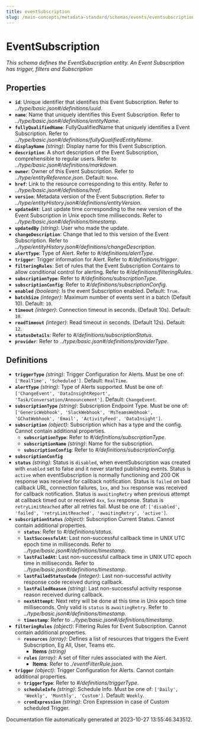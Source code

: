 ```yaml
---
title: eventSubscription
slug: /main-concepts/metadata-standard/schemas/events/eventsubscription
---
```


# EventSubscription

*This schema defines the EventSubscription entity. An Event Subscription has trigger, filters and Subscription*

## Properties

- **`id`**: Unique identifier that identifies this Event Subscription. Refer to *../type/basic.json#/definitions/uuid*.
- **`name`**: Name that uniquely identifies this Event Subscription. Refer to *../type/basic.json#/definitions/entityName*.
- **`fullyQualifiedName`**: FullyQualifiedName that uniquely identifies a Event Subscription. Refer to *../type/basic.json#/definitions/fullyQualifiedEntityName*.
- **`displayName`** *(string)*: Display name for this Event Subscription.
- **`description`**: A short description of the Event Subscription, comprehensible to regular users. Refer to *../type/basic.json#/definitions/markdown*.
- **`owner`**: Owner of this Event Subscription. Refer to *../type/entityReference.json*. Default: `None`.
- **`href`**: Link to the resource corresponding to this entity. Refer to *../type/basic.json#/definitions/href*.
- **`version`**: Metadata version of the Event Subscription. Refer to *../type/entityHistory.json#/definitions/entityVersion*.
- **`updatedAt`**: Last update time corresponding to the new version of the Event Subscription in Unix epoch time milliseconds. Refer to *../type/basic.json#/definitions/timestamp*.
- **`updatedBy`** *(string)*: User who made the update.
- **`changeDescription`**: Change that led to this version of the Event Subscription. Refer to *../type/entityHistory.json#/definitions/changeDescription*.
- **`alertType`**: Type of Alert. Refer to *#/definitions/alertType*.
- **`trigger`**: Trigger information for Alert. Refer to *#/definitions/trigger*.
- **`filteringRules`**: Set of rules that the Event Subscription Contains to allow conditional control for alerting. Refer to *#/definitions/filteringRules*.
- **`subscriptionType`**: Refer to *#/definitions/subscriptionType*.
- **`subscriptionConfig`**: Refer to *#/definitions/subscriptionConfig*.
- **`enabled`** *(boolean)*: Is the event Subscription enabled. Default: `True`.
- **`batchSize`** *(integer)*: Maximum number of events sent in a batch (Default 10). Default: `10`.
- **`timeout`** *(integer)*: Connection timeout in seconds. (Default 10s). Default: `10`.
- **`readTimeout`** *(integer)*: Read timeout in seconds. (Default 12s). Default: `12`.
- **`statusDetails`**: Refer to *#/definitions/subscriptionStatus*.
- **`provider`**: Refer to *../type/basic.json#/definitions/providerType*.
## Definitions

- **`triggerType`** *(string)*: Trigger Configuration for Alerts. Must be one of: `['RealTime', 'Scheduled']`. Default: `RealTime`.
- **`alertType`** *(string)*: Type of Alerts supported. Must be one of: `['ChangeEvent', 'DataInsightReport', 'Task/Conversation/Announcement']`. Default: `ChangeEvent`.
- **`subscriptionType`** *(string)*: Subscription Endpoint Type. Must be one of: `['GenericWebhook', 'SlackWebhook', 'MsTeamsWebhook', 'GChatWebhook', 'Email', 'ActivityFeed', 'DataInsight']`.
- **`subscription`** *(object)*: Subscription which has a type and the config. Cannot contain additional properties.
  - **`subscriptionType`**: Refer to *#/definitions/subscriptionType*.
  - **`subscriptionName`** *(string)*: Name for the subscription.
  - **`subscriptionConfig`**: Refer to *#/definitions/subscriptionConfig*.
- **`subscriptionConfig`**
- **`status`** *(string)*: Status is `disabled`, when eventSubscription was created with `enabled` set to false and it never started publishing events. Status is `active` when eventSubscription is normally functioning and 200 OK response was received for callback notification. Status is `failed` on bad callback URL, connection failures, `1xx`, and `3xx` response was received for callback notification. Status is `awaitingRetry` when previous attempt at callback timed out or received `4xx`, `5xx` response. Status is `retryLimitReached` after all retries fail. Must be one of: `['disabled', 'failed', 'retryLimitReached', 'awaitingRetry', 'active']`.
- **`subscriptionStatus`** *(object)*: Subscription Current Status. Cannot contain additional properties.
  - **`status`**: Refer to *#/definitions/status*.
  - **`lastSuccessfulAt`**: Last non-successful callback time in UNIX UTC epoch time in milliseconds. Refer to *../type/basic.json#/definitions/timestamp*.
  - **`lastFailedAt`**: Last non-successful callback time in UNIX UTC epoch time in milliseconds. Refer to *../type/basic.json#/definitions/timestamp*.
  - **`lastFailedStatusCode`** *(integer)*: Last non-successful activity response code received during callback.
  - **`lastFailedReason`** *(string)*: Last non-successful activity response reason received during callback.
  - **`nextAttempt`**: Next retry will be done at this time in Unix epoch time milliseconds. Only valid is `status` is `awaitingRetry`. Refer to *../type/basic.json#/definitions/timestamp*.
  - **`timestamp`**: Refer to *../type/basic.json#/definitions/timestamp*.
- **`filteringRules`** *(object)*: Filtering Rules for Event Subscription. Cannot contain additional properties.
  - **`resources`** *(array)*: Defines a list of resources that triggers the Event Subscription, Eg All, User, Teams etc.
    - **Items** *(string)*
  - **`rules`** *(array)*: A set of filter rules associated with the Alert.
    - **Items**: Refer to *./eventFilterRule.json*.
- **`trigger`** *(object)*: Trigger Configuration for Alerts. Cannot contain additional properties.
  - **`triggerType`**: Refer to *#/definitions/triggerType*.
  - **`scheduleInfo`** *(string)*: Schedule Info. Must be one of: `['Daily', 'Weekly', 'Monthly', 'Custom']`. Default: `Weekly`.
  - **`cronExpression`** *(string)*: Cron Expression in case of Custom scheduled Trigger.


Documentation file automatically generated at 2023-10-27 13:55:46.343512.
